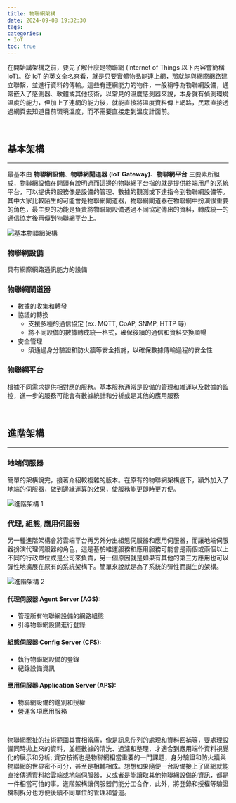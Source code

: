 ```yaml
---
title: 物聯網架構
date: 2024-09-08 19:32:30
tags:
categories:
- IoT
toc: true
---
```


在開始講架構之前，要先了解什麼是物聯網 (Internet of Things 以下內容會簡稱 IoT)。從 IoT 的英文全名來看，就是只要實體物品能連上網，那就能與網際網路建立聯繫，並進行資料的傳輸。這些有連網能力的物件，一般稱呼為物聯網設備，通常嵌入了感測器、軟體或其他技術，以常見的溫度感測器來說，本身就有偵測環境溫度的能力，但加上了連網的能力後，就能直接將溫度資料傳上網路，民眾直接透過網頁去知道目前環境溫度，而不需要直接走到溫度計面前。

<!-- more -->

<br/>

## 基本架構
---
最基本由 **物聯網設備**、**物聯網閘道器 (IoT Gateway)**、**物聯網平台** 三要素所組成，物聯網設備在開頭有說明過而這邊的物聯網平台指的就是提供終端用戶的系統平台，可以提供的服務像是設備的管理、數據的觀測或下達指令到物聯網設備等。其中大家比較陌生的可能會是物聯網閘道器，物聯網閘道器在物聯網中扮演很重要的角色，最主要的功能是負責將物聯網設備透過不同協定傳出的資料，轉成統一的通信協定後再傳到物聯網平台上。

![基本物聯網架構](/img/iotStructure/basic_structure.png)

### **物聯網設備**
具有網際網路通訊能力的設備
### **物聯網閘道器**
* 數據的收集和轉發
* 協議的轉換
    * 支援多種的通信協定 (ex. MQTT, CoAP, SNMP, HTTP 等)
    * 將不同設備的數據轉成統一格式，確保後續的通信和資料交換順暢
* 安全管理
    * 須通過身分驗證和防火牆等安全措施，以確保數據傳輸過程的安全性
### **物聯網平台**
根據不同需求提供相對應的服務。基本服務通常是設備的管理和維運以及數據的監控，進一步的服務可能會有數據統計和分析或是其他的應用服務

<br/>

## 進階架構
---

### 地端伺服器
簡單的架構說完，接著介紹較複雜的版本。在原有的物聯網架構底下，額外加入了地端的伺服器，做到邊緣運算的效果，使服務能更即時更方便。

![進階架構 1](/img/iotStructure/edge_structure.png)

### 代理, 組態, 應用伺服器

另一種進階架構會將雲端平台再另外分出組態伺服器和應用伺服器，而讓地端伺服器扮演代理伺服器的角色，這是基於維運服務和應用服務可能會是兩個或兩個以上不同的行政單位或是公司來負責，另一個原因就是如果有其他的第三方應用也可以彈性地擴展在原有的系統架構下。簡單來說就是為了系統的彈性而誕生的架構。

![進階架構 2](/img/iotStructure/advanced_structure.png)

#### **代理伺服器 Agent Server (AGS)**:
* 管理所有物聯網設備的網路組態
* 引導物聯網設備進行登錄
#### **組態伺服器 Config Server (CFS)**:
* 執行物聯網設備的登錄
* 紀錄設備資訊
#### **應用伺服器 Application Server (APS)**:
* 物聯網設備的鑑別和授權
* 營運各項應用服務

<br/>

物聯網牽扯的技術範圍其實相當廣，像是訊息佇列的處理和資料回補等，要處理設備同時拋上來的資料，並經數據的清洗、過濾和整理，才適合到應用端作資料視覺化的展示和分析; 資安技術也是物聯網相當重要的一門課題，身分驗證和防火牆與物聯網的世界密不可分，甚至是相輔相成。想想如果隨便一台設備接上了區網就能直接傳遞資料給雲端或地端伺服器，又或者是能讀取其他物聯網設備的資訊，都是一件相當可怕的事。進階架構讓伺服器們能分工合作，此外，將登錄和授權等驗證機制拆分也方便後續不同單位的管理和營運。

<br/>

<!-- ## 補充內容
```
安全驗證
* 802.1x
* Bootstrap
* Authentication

物聯網應用
* 超市的冷凍管理系統
* 長照管理 (心律、床位等管理)
* 城市路燈 (照明、環控、監控、看板、充電樁等管理應用)
``` -->

<br/><br/>

